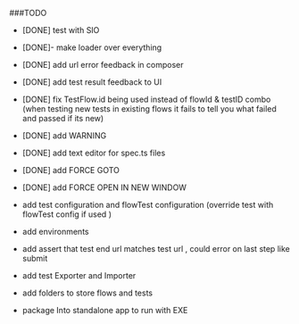 ###TODO

- [DONE] test with SIO 
- [DONE]- make loader over everything
- [DONE] add url error feedback in composer
- [DONE] add test result feedback to UI 
- [DONE] fix TestFlow.id being used instead of flowId & testID combo (when testing new tests in existing flows it fails to tell you what failed and passed if its new)
- [DONE] add WARNING 
- [DONE] add text editor for spec.ts files 
- [DONE] add FORCE GOTO 
- [DONE] add FORCE OPEN IN NEW WINDOW

- add test configuration and flowTest configuration (override test with flowTest config if used )

- add environments
- add assert that test end url matches test url , could error on last step like submit
- add test Exporter and Importer 
- add folders to store flows and tests
- package Into standalone app to run with EXE 